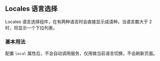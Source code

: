 <div class="demo-header">
<p class="overviewicon">
  <span class="wapi-business-locales"/>
</p>

## Locales 语言选择

<nova-uxlink widget-name="Locales"></nova-uxlink>

Locales 语言选择组件，在有两种语言时会直接显示成语种，当语言数大于 2 时，将显示一个下拉列表。
</div>

### 基本用法

配置 `local` 属性后，不会自动调用服务，仅用做当前语言切换，不会刷新页面。

<nova-demo-view link="locales/basic-usage"></nova-demo-view>

<nova-attributes link="locales"></nova-attributes>
